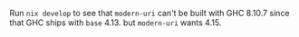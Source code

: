 Run `nix develop` to see that `modern-uri` can't be built with GHC 8.10.7 since that GHC ships with `base` 4.13. but `modern-uri` wants 4.15.
